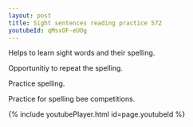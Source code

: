 ```yaml
---
layout: post
title: Sight sentences reading practice 572
youtubeId: qMsxOF-eUOg
---
```

 
 
Helps to learn sight words and their spelling.

Opportunitiy to repeat the spelling. 

Practice spelling. 
 
Practice for spelling bee competitions. 
 
{% include youtubePlayer.html id=page.youtubeId %}
 
 
